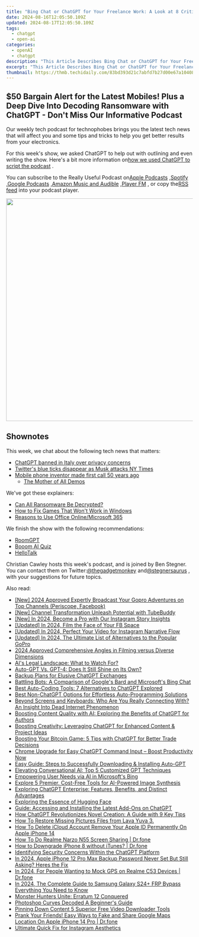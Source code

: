 ```yaml
---
title: "Bing Chat or ChatGPT for Your Freelance Work: A Look at 8 Critical Comparison Points"
date: 2024-08-16T12:05:50.109Z
updated: 2024-08-17T12:05:50.109Z
tags:
  - chatgpt
  - open-ai
categories:
  - openAI
  - chatgpt
description: "This Article Describes Bing Chat or ChatGPT for Your Freelance Work: A Look at 8 Critical Comparison Points"
excerpt: "This Article Describes Bing Chat or ChatGPT for Your Freelance Work: A Look at 8 Critical Comparison Points"
thumbnail: https://thmb.techidaily.com/83bd393d21c7abfd7b27d00e67a10408d1dab802639c40985f8dc584b2c42bbd.jpg
---
```


## $50 Bargain Alert for the Latest Mobiles! Plus a Deep Dive Into Decoding Ransomware with ChatGPT - Don't Miss Our Informative Podcast

 Our weekly tech podcast for technophobes brings you the latest tech news that will affect you and some tips and tricks to help you get better results from your electronics.

 For this week's show, we asked ChatGPT to help out with outlining and even writing the show. Here's a bit more information on[how we used ChatGPT to script the podcast](https://www.makeuseof.com/i-used-chatgpt-to-script-a-podcast-heres-what-happened/) .

 You can subscribe to the Really Useful Podcast on[Apple Podcasts](https://podcasts.apple.com/gb/podcast/the-really-useful-podcast/id1437847131?mt=2) ,[Spotify](https://open.spotify.com/show/283gDxLd6OTNEpRq6tN7ha) ,[Google Podcasts](https://www.google.com/podcasts?feed=aHR0cHM6Ly9hbmNob3IuZm0vcy8zMWJlNDcwL3BvZGNhc3QvcnNz) ,[Amazon Music and Audible](https://music.amazon.co.uk/podcasts/20ab73d4-5da2-46c7-a17f-dc6eb39bdb48/The-Really-Useful-Podcast) ,[Player FM](https://player.fm/series/the-really-useful-podcast-2491856) , or copy the[RSS feed](https://feeds.transistor.fm/the-really-useful-podcast) into your podcast player.

<!-- affiliate ads begin -->
<a href="https://appsumo.8odi.net/c/5597632/2082538/7443" target="_top" id="2082538"><img src="//a.impactradius-go.com/display-ad/7443-2082538" border="0" alt="" width="1200" height="600"/></a><img height="0" width="0" src="https://appsumo.8odi.net/i/5597632/2082538/7443" style="position:absolute;visibility:hidden;" border="0" />
<!-- affiliate ads end -->
## Shownotes

This week, we chat about the following tech news that matters:

* [ChatGPT banned in Italy over privacy concerns](https://www.bbc.co.uk/news/technology-65139406)
* [Twitter's blue ticks disappear as Musk attacks NY Times](https://www.bbc.co.uk/news/technology-65156216)
* [Mobile phone inventor made first call 50 years ago](https://www.bbc.co.uk/news/technology-65112048)  
  * [The Mother of All Demos](https://www.youtube.com/watch?v=B6rKUf9DWRI)

We've got these explainers:

* [Can All Ransomware Be Decrypted?](https://www.makeuseof.com/can-all-ransomware-be-decrypted/)
* [How to Fix Games That Won't Work in Windows](https://www.makeuseof.com/fix-games-not-working-windows/)
* [Reasons to Use Office Online/Microsoft 365](https://www.makeuseof.com/tag/dont-pay-word-5-reasons-use-office-online/)

We finish the show with the following recommendations:

* [RoomGPT](http://https://www.roomgpt.io/)
* [Booom AI Quiz](https://booom.ai/)
* [HelloTalk](https://www.hellotalk.com/?lang=en)

 Christian Cawley hosts this week's podcast, and is joined by Ben Stegner. You can contact them on Twitter:[@thegadgetmonkey](https://twitter.com/thegadgetmonkey) and[@stegnersaurus](https://twitter.com/stegnersaurus) , with your suggestions for future topics.


<ins class="adsbygoogle"
     style="display:block"
     data-ad-format="autorelaxed"
     data-ad-client="ca-pub-7571918770474297"
     data-ad-slot="1223367746"></ins>



<ins class="adsbygoogle"
     style="display:block"
     data-ad-client="ca-pub-7571918770474297"
     data-ad-slot="8358498916"
     data-ad-format="auto"
     data-full-width-responsive="true"></ins>

<span class="atpl-alsoreadstyle">Also read:</span>
<div><ul>
<li><a href="https://facebook-clips.techidaily.com/new-2024-approved-expertly-broadcast-your-gopro-adventures-on-top-channels-periscope-facebook/"><u>[New] 2024 Approved  Expertly Broadcast Your Gopro Adventures on Top Channels (Periscope, Facebook)</u></a></li>
<li><a href="https://youtube-clips.techidaily.com/new-channel-transformation-unleash-potential-with-tubebuddy/"><u>[New] Channel Transformation  Unleash Potential with TubeBuddy</u></a></li>
<li><a href="https://instagram-video-files.techidaily.com/new-in-2024-become-a-pro-with-our-instagram-story-insights/"><u>[New] In 2024, Become a Pro with Our Instagram Story Insights</u></a></li>
<li><a href="https://facebook-clips.techidaily.com/updated-in-2024-film-the-face-of-your-fb-space/"><u>[Updated] In 2024, Film the Face of Your FB Space</u></a></li>
<li><a href="https://instagram-video-recordings.techidaily.com/updated-in-2024-perfect-your-video-for-instagram-narrative-flow/"><u>[Updated] In 2024, Perfect Your Video for Instagram Narrative Flow</u></a></li>
<li><a href="https://fox-helps.techidaily.com/updated-in-2024-the-ultimate-list-of-alternatives-to-the-popular-gopro/"><u>[Updated] In 2024, The Ultimate List of Alternatives to the Popular GoPro</u></a></li>
<li><a href="https://extra-tips.techidaily.com/2024-approved-comprehensive-angles-in-filming-versus-diverse-dimensions/"><u>2024 Approved  Comprehensive Angles in Filming versus Diverse Dimensions</u></a></li>
<li><a href="https://tech-haven.techidaily.com/ais-legal-landscape-what-to-watch-for/"><u>AI's Legal Landscape: What to Watch For?</u></a></li>
<li><a href="https://tech-haven.techidaily.com/auto-gpt-vs-gpt-4-does-it-still-shine-on-its-own/"><u>Auto-GPT Vs. GPT-4: Does It Still Shine on Its Own?</u></a></li>
<li><a href="https://tech-haven.techidaily.com/backup-plans-for-elusive-chatgpt-exchanges/"><u>Backup Plans for Elusive ChatGPT Exchanges</u></a></li>
<li><a href="https://tech-haven.techidaily.com/battling-bots-a-comparison-of-googles-bard-and-microsofts-bing-chat/"><u>Battling Bots: A Comparison of Google's Bard and Microsoft's Bing Chat</u></a></li>
<li><a href="https://tech-haven.techidaily.com/best-auto-coding-tools-7-alternatives-to-chatgpt-explored/"><u>Best Auto-Coding Tools: 7 Alternatives to ChatGPT Explored</u></a></li>
<li><a href="https://tech-haven.techidaily.com/best-non-chatgpt-options-for-effortless-auto-programming-solutions/"><u>Best Non-ChatGPT Options for Effortless Auto-Programming Solutions</u></a></li>
<li><a href="https://tech-haven.techidaily.com/beyond-screens-and-keyboards-who-are-you-really-connecting-with-an-insight-into-dead-internet-phenomenon/"><u>Beyond Screens and Keyboards: Who Are You Really Connecting With? An Insight Into Dead Internet Phenomenon</u></a></li>
<li><a href="https://tech-haven.techidaily.com/boosting-content-quality-with-ai-exploring-the-benefits-of-chatgpt-for-authors/"><u>Boosting Content Quality with AI: Exploring the Benefits of ChatGPT for Authors</u></a></li>
<li><a href="https://tech-haven.techidaily.com/boosting-creativity-leveraging-chatgpt-for-enhanced-content-and-project-ideas/"><u>Boosting Creativity: Leveraging ChatGPT for Enhanced Content & Project Ideas</u></a></li>
<li><a href="https://tech-haven.techidaily.com/boosting-your-bitcoin-game-5-tips-with-chatgpt-for-better-trade-decisions/"><u>Boosting Your Bitcoin Game: 5 Tips with ChatGPT for Better Trade Decisions</u></a></li>
<li><a href="https://tech-haven.techidaily.com/chrome-upgrade-for-easy-chatgpt-command-input-boost-productivity-now/"><u>Chrome Upgrade for Easy ChatGPT Command Input – Boost Productivity Now</u></a></li>
<li><a href="https://tech-haven.techidaily.com/easy-guide-steps-to-successfully-downloading-and-installing-auto-gpt/"><u>Easy Guide: Steps to Successfully Downloading & Installing Auto-GPT</u></a></li>
<li><a href="https://tech-haven.techidaily.com/elevating-conversational-ai-top-5-customized-gpt-techniques/"><u>Elevating Conversational AI: Top 5 Customized GPT Techniques</u></a></li>
<li><a href="https://tech-haven.techidaily.com/empowering-user-needs-via-ai-in-microsofts-bing/"><u>Empowering User Needs via AI in Microsoft's Bing</u></a></li>
<li><a href="https://tech-haven.techidaily.com/explore-5-premier-cost-free-tools-for-ai-powered-image-synthesis/"><u>Explore 5 Premier, Cost-Free Tools for AI-Powered Image Synthesis</u></a></li>
<li><a href="https://tech-haven.techidaily.com/exploring-chatgpt-enterprise-features-benefits-and-distinct-advantages/"><u>Exploring ChatGPT Enterprise: Features, Benefits, and Distinct Advantages</u></a></li>
<li><a href="https://tech-haven.techidaily.com/exploring-the-essence-of-hugging-face/"><u>Exploring the Essence of Hugging Face</u></a></li>
<li><a href="https://tech-haven.techidaily.com/guide-accessing-and-installing-the-latest-add-ons-on-chatgpt/"><u>Guide: Accessing and Installing the Latest Add-Ons on ChatGPT</u></a></li>
<li><a href="https://tech-haven.techidaily.com/how-chatgpt-revolutionizes-novel-creation-a-guide-with-9-key-tips/"><u>How ChatGPT Revolutionizes Novel Creation: A Guide with 9 Key Tips</u></a></li>
<li><a href="https://blog-min.techidaily.com/how-to-restore-missing-pictures-files-from-lava-yuva-3-by-fonelab-android-recover-pictures/"><u>How To  Restore Missing Pictures Files from Lava Yuva 3.</u></a></li>
<li><a href="https://apple-account.techidaily.com/how-to-delete-icloud-account-remove-your-apple-id-permanently-on-apple-iphone-14-by-drfone-ios/"><u>How To Delete iCloud Account Remove Your Apple ID Permanently On Apple iPhone 14</u></a></li>
<li><a href="https://screen-mirror.techidaily.com/how-to-do-realme-narzo-n55-screen-sharing-drfone-by-drfone-android/"><u>How To Do Realme Narzo N55 Screen Sharing | Dr.fone</u></a></li>
<li><a href="https://blog-min.techidaily.com/how-to-downgrade-iphone-8-without-itunes-drfone-by-drfone-ios-system-repair-ios-system-repair/"><u>How to Downgrade iPhone 8 without iTunes? | Dr.fone</u></a></li>
<li><a href="https://tech-haven.techidaily.com/identifying-security-concerns-within-the-chatgpt-platform/"><u>Identifying Security Concerns Within the ChatGPT Platform</u></a></li>
<li><a href="https://ios-unlock.techidaily.com/in-2024-apple-iphone-12-pro-max-backup-password-never-set-but-still-asking-heres-the-fix-by-drfone-ios/"><u>In 2024, Apple iPhone 12 Pro Max Backup Password Never Set But Still Asking? Heres the Fix</u></a></li>
<li><a href="https://android-location.techidaily.com/in-2024-for-people-wanting-to-mock-gps-on-realme-c53-devices-drfone-by-drfone-virtual/"><u>In 2024, For People Wanting to Mock GPS on Realme C53 Devices | Dr.fone</u></a></li>
<li><a href="https://android-frp.techidaily.com/in-2024-the-complete-guide-to-samsung-galaxy-s24plus-frp-bypass-everything-you-need-to-know-by-drfone-android/"><u>In 2024, The Complete Guide to Samsung Galaxy S24+ FRP Bypass Everything You Need to Know</u></a></li>
<li><a href="https://graphic-issues.techidaily.com/monster-hunters-unite-erratum-12-conquered/"><u>Monster Hunters Unite: Erratum 12 Conquered</u></a></li>
<li><a href="https://extra-hints.techidaily.com/photoshop-curves-decoded-a-beginners-guide/"><u>Photoshop Curves Decoded  A Beginner's Guide</u></a></li>
<li><a href="https://extra-lessons.techidaily.com/pinning-down-content-5-superior-free-video-downloader-tools/"><u>Pinning Down Content  5 Superior Free Video Downloader Tools</u></a></li>
<li><a href="https://fake-location.techidaily.com/prank-your-friends-easy-ways-to-fake-and-share-google-maps-location-on-apple-iphone-14-pro-drfone-by-drfone-virtual-ios/"><u>Prank Your Friends! Easy Ways to Fake and Share Google Maps Location On Apple iPhone 14 Pro | Dr.fone</u></a></li>
<li><a href="https://extra-resources.techidaily.com/ultimate-quick-fix-for-instagram-aesthetics/"><u>Ultimate Quick Fix for Instagram Aesthetics</u></a></li>
</ul></div>
